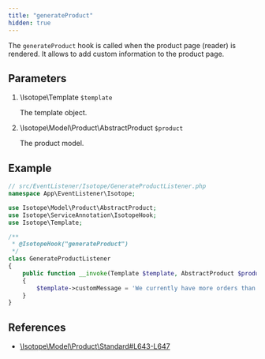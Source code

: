 ```yaml
---
title: "generateProduct"
hidden: true
---
```


The `generateProduct` hook is called when the product page (reader) is rendered. It allows to add custom information to the product page.

## Parameters

1. \Isotope\Template `$template`
   
    The template object.

1. \Isotope\Model\Product\AbstractProduct `$product`
   
    The product model.

## Example

```php
// src/EventListener/Isotope/GenerateProductListener.php
namespace App\EventListener\Isotope;

use Isotope\Model\Product\AbstractProduct;
use Isotope\ServiceAnnotation\IsotopeHook;
use Isotope\Template;

/**
 * @IsotopeHook("generateProduct")
 */
class GenerateProductListener
{
    public function __invoke(Template $template, AbstractProduct $product): void
    {
        $template->customMessage = 'We currently have more orders than usual. Please expect longer waiting times.';
    }
}
```

## References

* [\Isotope\Model\Product\Standard#L643-L647](https://github.com/isotope/core/blob/2.8/system/modules/isotope/library/Isotope/Model/Product/Standard.php#L643-L647)

